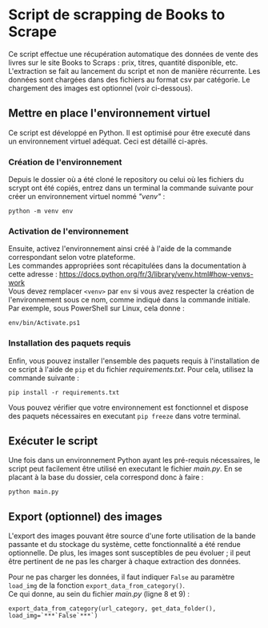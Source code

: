# Script de scrapping de Books to Scrape

Ce script effectue une récupération automatique des données de vente des livres sur le site Books to Scraps : prix, titres, quantité disponible, etc. L'extraction se fait au lancement du script et non de manière récurrente. Les données sont chargées dans des fichiers au format csv par catégorie. Le chargement des images est optionnel (voir ci-dessous).

## Mettre en place l'environnement virtuel

Ce script est développé en Python. Il est optimisé pour être executé dans un environnement virtuel adéquat. Ceci est détaillé ci-après. 

### Création de l'environnement

Depuis le dossier où a été cloné le repository ou celui où les fichiers du scrypt ont été copiés,
entrez dans un terminal la commande suivante pour créer un environnement virtuel nommé *"venv"* :  
```
python -m venv env
```

### Activation de l'environnement

Ensuite, activez l'environnement ainsi créé à l'aide de la commande correspondant
selon votre plateforme.  
Les commandes appropriées sont récapitulées dans la documentation à cette adresse : <https://docs.python.org/fr/3/library/venv.html#how-venvs-work>  
Vous devez remplacer `<venv>` par `env` si vous avez respecter la création de l'environnement
sous ce nom, comme indiqué dans la commande initiale.  
Par exemple, sous PowerShell sur Linux, cela donne :
```
env/bin/Activate.ps1
```

### Installation des paquets requis

Enfin, vous pouvez installer l'ensemble des paquets requis à l'installation de ce script à l'aide de `pip` et du fichier *requirements.txt*. 
Pour cela, utilisez la commande suivante :
```
pip install -r requirements.txt
```

Vous pouvez vérifier que votre environnement est fonctionnel et dispose des paquets nécessaires en executant `pip freeze` dans votre terminal.

## Exécuter le script

Une fois dans un environnement Python ayant les pré-requis nécessaires, le script peut facilement être utilisé en executant le fichier *main.py*.
En se placant à la base du dossier, cela correspond donc à faire :
```
python main.py
```

## Export (optionnel) des images

L'export des images pouvant être source d'une forte utilisation de la bande passante et du stockage du système, cette fonctionnalité a été rendue optionnelle. De plus, les images sont susceptibles de peu évoluer ; il peut être pertinent de ne pas les charger à chaque extraction des données.  

Pour ne pas charger les données, il faut indiquer `False` au paramètre `load_img` de la fonction `export_data_from_category()`.  
Ce qui donne, au sein du fichier *main.py* (ligne 8 et 9) :  
```
export_data_from_category(url_category, get_data_folder(), load_img=`***`False`***`)
```